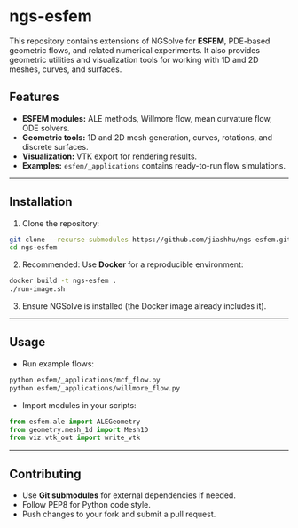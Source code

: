 # ngs-esfem

This repository contains extensions of NGSolve for **ESFEM**, PDE-based geometric flows, and related numerical experiments. It also provides geometric utilities and visualization tools for working with 1D and 2D meshes, curves, and surfaces.


## Features

- **ESFEM modules:** ALE methods, Willmore flow, mean curvature flow, ODE solvers.
- **Geometric tools:** 1D and 2D mesh generation, curves, rotations, and discrete surfaces.
- **Visualization:** VTK export for rendering results.
- **Examples:** `esfem/_applications` contains ready-to-run flow simulations.

---

## Installation

1. Clone the repository:

```bash
git clone --recurse-submodules https://github.com/jiashhu/ngs-esfem.git
cd ngs-esfem
```

2. Recommended: Use **Docker** for a reproducible environment:

```bash
docker build -t ngs-esfem .
./run-image.sh
```

3. Ensure NGSolve is installed (the Docker image already includes it).

---

## Usage

* Run example flows:

```bash
python esfem/_applications/mcf_flow.py
python esfem/_applications/willmore_flow.py
```

* Import modules in your scripts:

```python
from esfem.ale import ALEGeometry
from geometry.mesh_1d import Mesh1D
from viz.vtk_out import write_vtk
```

---

## Contributing

* Use **Git submodules** for external dependencies if needed.
* Follow PEP8 for Python code style.
* Push changes to your fork and submit a pull request.
